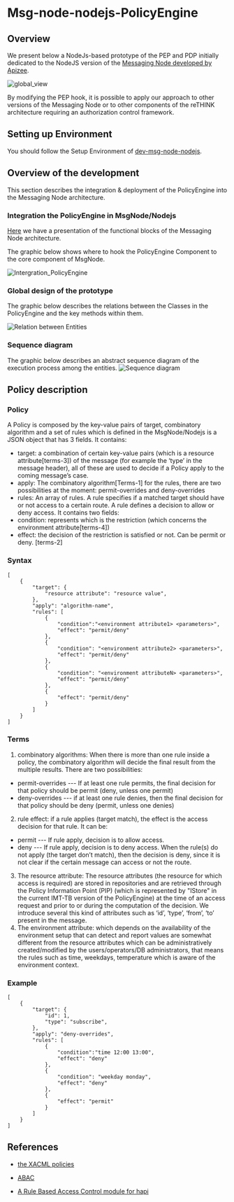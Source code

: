 # Msg-node-nodejs-PolicyEngine
## Overview

We present below a NodeJs-based prototype of the PEP and PDP initially dedicated to the NodeJS version of the [Messaging Node developed by Apizee](https://github.com/reTHINK-project/dev-msg-node-nodejs). 

![global_view](../../../../docs/global-view.png)

By modifying the PEP hook, it is possible to apply our approach to other versions of the Messaging Node or to other components of the reTHINK architecture requiring an authorization control framework. 

## Setting up Environment

You should follow the Setup Environment of [dev-msg-node-nodejs](https://github.com/reTHINK-project/dev-msg-node-nodejs).

## Overview of the development

This section describes the integration & deployment of the PolicyEngine into the Messaging Node architecture.

### Integration the PolicyEngine in MsgNode/Nodejs

[Here](../../../../docs/event-mgmt.png) we have a presentation of the functional blocks of the Messaging Node architecture.

The graphic below shows where to hook the PolicyEngine Component to the core component of MsgNode.

![Intergration_PolicyEngine](../../../../docs/Intergration_PE.png)


### Global design of the prototype

The graphic below describes the relations between the Classes in the PolicyEngine and the key methods within them.

![Relation between Entities](../../../../docs/Relation_Entities.png)
### Sequence diagram

The graphic below describes an abstract sequence diagram of the execution process among the entities.
![Sequence diagram](../../../../docs/Sequence_diagram.png)

## Policy description
### Policy

A Policy is composed by the key-value pairs of target, combinatory algorithm and a set of rules which is defined in the MsgNode/Nodejs is a JSON object that has 3 fields. It contains:
- target: a combination of certain key-value pairs (which is a resource attribute[terms-3]) of the message (for example the ‘type’ in the message header), all of these are used to decide if a Policy apply to the coming message’s case.
- apply: The combinatory algorithm[Terms-1] for the rules, there are two possibilities at the moment: permit-overrides and deny-overrides
- rules: An array of rules. A rule specifies if a matched target should have or not access to a certain route. A rule defines a decision to allow or deny access. It contains two fields:
 - condition: represents which is the restriction (which concerns the environment attribute[terms-4])
 - effect: the decision of the restriction is satisfied or not. Can be permit or deny. [terms-2]

### Syntax

```
[
    {
        "target": {
            "resource attribute": "resource value",
        },
        "apply": "algorithm-name",
        "rules": [
            {
                "condition":"<environment attribute1> <parameters>",
                "effect": "permit/deny"
            },
            {
                "condition": "<environment attribute2> <parameters>",
                "effect": "permit/deny"
            },
            {
                "condition": "<environment attributeN> <parameters>",
                "effect": "permit/deny"
            },
            {
                "effect": "permit/deny"
            }
        ]
    }
]
```

### Terms

1. combinatory algorithms: When there is more than one rule inside a policy, the combinatory algorithm will decide the final result from the multiple results. There are two possibilities:
 - permit-overrides --- If at least one rule permits, the final decision for that policy should be permit (deny, unless one permit)
 - deny-overrides --- if at least one rule denies, then the final decision for that policy should be deny (permit, unless one denies)
2. rule effect: if a rule applies (target match), the effect is the access decision for that rule. It can be:
 - permit --- If rule apply, decision is to allow access.
 - deny --- If rule apply, decision is to deny access.
When the rule(s) do not apply (the target don’t match), then the decision is deny, since it is not clear if the certain message can access or not the route.
3. The resource attribute: The resource attributes (the resource for which access is required) are stored in repositories and are retrieved through the Policy Information Point (PIP) (which is represented by "IStore" in the current IMT-TB version of the PolicyEngine) at the time of an access request and prior to or during the computation of the decision. We introduce several this kind of attributes such as ‘id’, ‘type’, ‘from’, ‘to’ present in the message.
4. The environment attribute: which depends on the availability of the environment setup that can detect and report values are somewhat different from the resource attributes which can be administratively created/modified by the users/operators/DB administrators, that means the rules such as time, weekdays, temperature which is aware of the environment context.

### Example

```
[
    {
        "target": {
            "id": 1,
            "type": "subscribe",
        },
        "apply": "deny-overrides",
        "rules": [
            {
                "condition":"time 12:00 13:00",
                "effect": "deny"
            },
            {
                "condition": "weekday monday",
                "effect": "deny"
            },
            {
                "effect": "permit"
            }
        ]
    }
]
```

## References

- [the XACML policies](https://en.wikipedia.org/wiki/XACML)

- [ABAC](https://en.wikipedia.org/wiki/Attribute-Based_Access_Control)

- [A Rule Based Access Control module for hapi](https://github.com/franciscogouveia/hapi-rbac)  